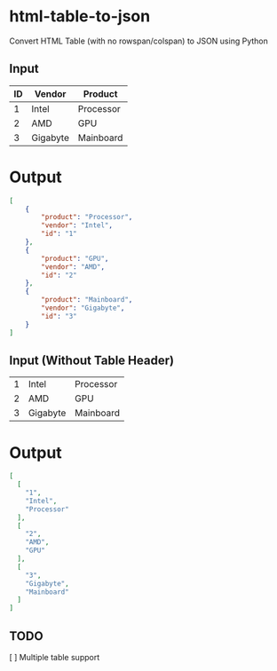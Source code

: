 # html-table-to-json

Convert HTML Table (with no rowspan/colspan) to JSON using Python

## Input

<table>
    <thead>
        <th>ID</th>
        <th>Vendor</th>
        <th>Product</th>
    </thead>
    <tr>
        <td>1</td>
        <td>Intel</td>
        <td>Processor</td>
    </tr>
    <tr>
        <td>2</td>
        <td>AMD</td>
        <td>GPU</td>
    </tr>
    <tr>
        <td>3</td>
        <td>Gigabyte</td>
        <td>Mainboard</td>
    </tr>
</table>

# Output

```json
[
    {
        "product": "Processor", 
        "vendor": "Intel", 
        "id": "1"
    }, 
    {
        "product": "GPU", 
        "vendor": "AMD", 
        "id": "2"
    }, 
    {
        "product": "Mainboard", 
        "vendor": "Gigabyte", 
        "id": "3"
    }
]
```

## Input (Without Table Header)

<table>
    <tr>
        <td>1</td>
        <td>Intel</td>
        <td>Processor</td>
    </tr>
    <tr>
        <td>2</td>
        <td>AMD</td>
        <td>GPU</td>
    </tr>
    <tr>
        <td>3</td>
        <td>Gigabyte</td>
        <td>Mainboard</td>
    </tr>
</table>

# Output

```json
[
  [
    "1",
    "Intel",
    "Processor"
  ],
  [
    "2",
    "AMD",
    "GPU"
  ],
  [
    "3",
    "Gigabyte",
    "Mainboard"
  ]
]
```

## TODO

[ ] Multiple table support

